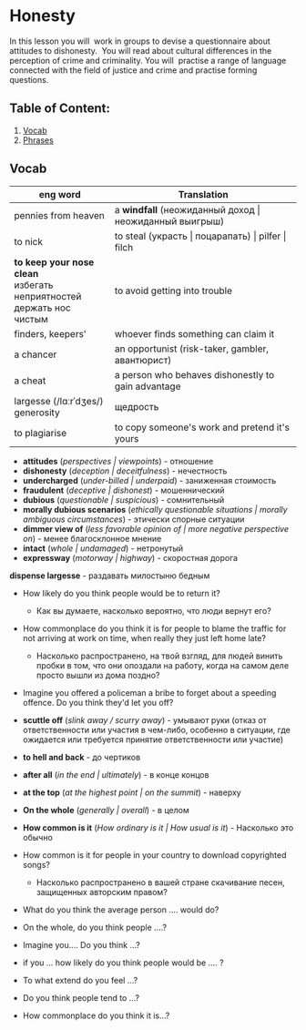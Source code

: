 # Honesty

In this lesson you will  work in groups to devise a questionnaire about attitudes to dishonesty.  You will read about cultural differences in the perception of crime and criminality. You will  practise a range of language connected with the field of justice and crime and practise forming questions.

## Table of Content:

1. [Vocab](#Vocab)
2. [Phrases](#Phrases)

## Vocab


| **eng word**                                                                | **Translation**                                           |
| --------------------------------------------------------------------------- | --------------------------------------------------------- |
| pennies from heaven                                                         | a **windfall** (неожиданный доход \| неожиданный выигрыш) |
| to nick                                                                     | to steal (украсть \| поцарапать) \| pilfer \| filch       |
| **to keep your nose clean**<br>избегать неприятностей<br>держать нос чистым | to avoid getting into trouble                             |
| finders, keepers'                                                           | whoever finds something can claim it                      |
| a chancer                                                                   | an opportunist (risk-taker, gambler, авантюрист)          |
| a cheat                                                                     | a person who behaves dishonestly to gain advantage        |
| largesse (/lɑːrˈdʒes/)<br>generosity                                        | щедрость                                                  |
| to plagiarise                                                               | to copy someone's work and pretend it's yours             |

- **attitudes** (*perspectives | viewpoints*) - отношение
- **dishonesty** (*deception | deceitfulness*) - нечестность
- **undercharged** (*under-billed | underpaid*) - заниженная стоимость
- **fraudulent** (*deceptive | dishonest*) - мошеннический
- **dubious** (*questionable | suspicious*) - сомнительный
- **morally dubious scenarios** (*ethically questionable situations | morally ambiguous circumstances*) - этически спорные ситуации
- **dimmer view of** (*less favorable opinion of | more negative perspective on*) - менее благосклонное мнение
- **intact** (*whole | undamaged*) - нетронутый
- **expressway** (*motorway | highway*) - скоростная дорога

**dispense largesse** - раздавать милостыню бедным


- How likely do you think people would be to return it?
	- Как вы думаете, насколько вероятно, что люди вернут его?
- How commonplace do you think it is for people to blame the traffic for not arriving at work on time, when really they just left home late?
	- Насколько распространено, на твой взгляд, для людей винить пробки в том, что они опоздали на работу, когда на самом деле просто вышли из дома поздно?
- Imagine you offered a policeman a bribe to forget about a speeding offence. Do you think they'd let you off?

- **scuttle off** (*slink away / scurry away*) - умывают руки (отказ от ответственности или участия в чем-либо, особенно в ситуации, где ожидается или требуется принятие ответственности или участие)
- **to hell and back** - до чертиков
- **after all** (*in the end | ultimately*) - в конце концов
- **at the top** (*at the highest point | on the summit*) - наверху
- **On the whole** (*generally | overall*) - в целом
- **How common is it** (*How ordinary is it | How usual is it*) - Насколько это обычно



- How common is it for people in your country to download copyrighted songs?
	- Насколько распространено в вашей стране скачивание песен, защищенных авторским правом?

- What do you think the average person .... would do?
- On the whole, do you think people ....?
- Imagine you.... Do you think ...?
- if you ... how likely do you think people would be .... ?
- To what extend do you feel ...?
- Do you think people tend to ...?
- How commonplace do you think it is...?